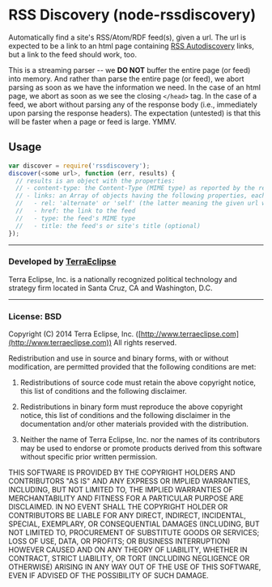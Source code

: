 # RSS Discovery (node-rssdiscovery)

Automatically find a site's RSS/Atom/RDF feed(s), given a url. The url is
expected to be a link to an html page containing [RSS Autodiscovery](http://www.rssboard.org/rss-autodiscovery)
links, but a link to the feed should work, too.

This is a streaming parser -- we **DO NOT** buffer the entire page (or feed)
into memory. And rather than parse the entire page (or feed), we abort parsing
as soon as we have the information we need. In the case of an html page, we
abort as soon as we see the closing `</head>` tag. In the case of a feed, we
abort without parsing any of the response body (i.e., immediately upon parsing
the response headers). The expectation (untested) is that this will be faster
when a page or feed is large. YMMV.

## Usage

```js
var discover = require('rssdiscovery');
discover(<some url>, function (err, results) {
  // results is an object with the properties:
  // - content-type: the Content-Type (MIME type) as reported by the remote server (if any; could be an empty string)
  // - links: an Array of objects having the following properties, each representing an auto-discovered link
  //   - rel: 'alternate' or 'self' (the latter meaning the given url was a feed)
  //   - href: the link to the feed
  //   - type: the feed's MIME type
  //   - title: the feed's or site's title (optional)
});
```

- - -
### Developed by [TerraEclipse](https://github.com/TerraEclipse)

Terra Eclipse, Inc. is a nationally recognized political technology and
strategy firm located in Santa Cruz, CA and Washington, D.C.

- - -

### License: BSD
Copyright (C) 2014 Terra Eclipse, Inc. ([http://www.terraeclipse.com](http://www.terraeclipse.com))
All rights reserved.

Redistribution and use in source and binary forms, with or without modification,
are permitted provided that the following conditions are met:

1. Redistributions of source code must retain the above copyright notice, this list of conditions and the following disclaimer.

2. Redistributions in binary form must reproduce the above copyright notice, this list of conditions and the following disclaimer in the documentation and/or other materials provided with the distribution.

3. Neither the name of Terra Eclipse, Inc. nor the names of its contributors may be used to endorse or promote products derived from this software without specific prior written permission.

THIS SOFTWARE IS PROVIDED BY THE COPYRIGHT HOLDERS AND CONTRIBUTORS "AS IS" AND
ANY EXPRESS OR IMPLIED WARRANTIES, INCLUDING, BUT NOT LIMITED TO, THE IMPLIED
WARRANTIES OF MERCHANTABILITY AND FITNESS FOR A PARTICULAR PURPOSE ARE
DISCLAIMED. IN NO EVENT SHALL THE COPYRIGHT HOLDER OR CONTRIBUTORS BE LIABLE FOR
ANY DIRECT, INDIRECT, INCIDENTAL, SPECIAL, EXEMPLARY, OR CONSEQUENTIAL DAMAGES
(INCLUDING, BUT NOT LIMITED TO, PROCUREMENT OF SUBSTITUTE GOODS OR SERVICES;
LOSS OF USE, DATA, OR PROFITS; OR BUSINESS INTERRUPTION) HOWEVER CAUSED AND ON
ANY THEORY OF LIABILITY, WHETHER IN CONTRACT, STRICT LIABILITY, OR TORT
(INCLUDING NEGLIGENCE OR OTHERWISE) ARISING IN ANY WAY OUT OF THE USE OF THIS
SOFTWARE, EVEN IF ADVISED OF THE POSSIBILITY OF SUCH DAMAGE.
